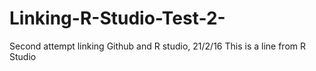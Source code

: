 # Linking-R-Studio-Test-2-
Second attempt linking Github and R studio, 21/2/16
This is a line from R Studio